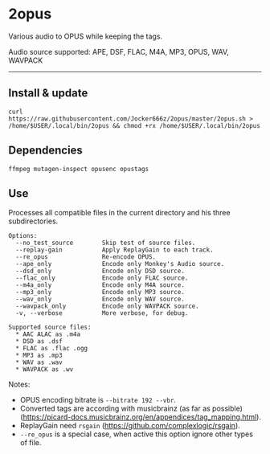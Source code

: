 # 2opus

Various audio to OPUS while keeping the tags.

Audio source supported: APE, DSF, FLAC, M4A, MP3, OPUS, WAV, WAVPACK

--------------------------------------------------------------------------------------------------
## Install & update
`curl https://raw.githubusercontent.com/Jocker666z/2opus/master/2opus.sh > /home/$USER/.local/bin/2opus && chmod +rx /home/$USER/.local/bin/2opus`

## Dependencies
`ffmpeg mutagen-inspect opusenc opustags`

## Use
Processes all compatible files in the current directory and his three subdirectories.
```
Options:
  --no_test_source        Skip test of source files.
  --replay-gain           Apply ReplayGain to each track.
  --re_opus               Re-encode OPUS.
  --ape_only              Encode only Monkey's Audio source.
  --dsd_only              Encode only DSD source.
  --flac_only             Encode only FLAC source.
  --m4a_only              Encode only M4A source.
  --mp3_only              Encode only MP3 source.
  --wav_only              Encode only WAV source.
  --wavpack_only          Encode only WAVPACK source.
  -v, --verbose           More verbose, for debug.

Supported source files:
  * AAC ALAC as .m4a
  * DSD as .dsf
  * FLAC as .flac .ogg
  * MP3 as .mp3
  * WAV as .wav
  * WAVPACK as .wv
```

Notes: 
* OPUS encoding bitrate is `--bitrate 192 --vbr`.
* Converted tags are according with musicbrainz (as far as possible) (https://picard-docs.musicbrainz.org/en/appendices/tag_mapping.html).
* ReplayGain need `rsgain` (https://github.com/complexlogic/rsgain).
* `--re_opus` is a special case, when active this option ignore other types of file.
